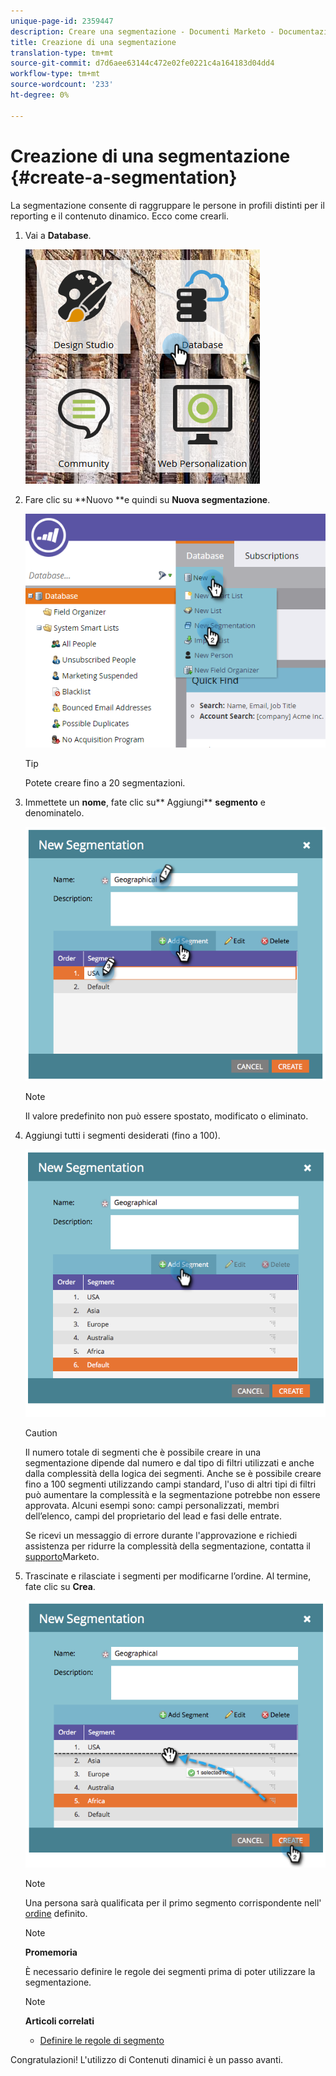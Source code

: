 ```yaml
---
unique-page-id: 2359447
description: Creare una segmentazione - Documenti Marketo - Documentazione prodotto
title: Creazione di una segmentazione
translation-type: tm+mt
source-git-commit: d7d6aee63144c472e02fe0221c4a164183d04dd4
workflow-type: tm+mt
source-wordcount: '233'
ht-degree: 0%

---
```



# Creazione di una segmentazione {#create-a-segmentation}

La segmentazione consente di raggruppare le persone in profili distinti per il reporting e il contenuto dinamico. Ecco come crearli.

1. Vai a **Database**.

   ![](assets/image2017-3-28-13-3a44-3a54.png)

1. Fare clic su **Nuovo **e quindi su **Nuova segmentazione**.

   ![](assets/image2017-3-28-13-3a56-3a57.png)

   >[!TIP]
   >
   >Potete creare fino a 20 segmentazioni.

1. Immettete un **nome**, fate clic su** Aggiungi** **segmento** e denominatelo.

   ![](assets/image2014-9-15-10-3a1-3a1.png)

   >[!NOTE]
   >
   >Il valore predefinito non può essere spostato, modificato o eliminato.

1. Aggiungi tutti i segmenti desiderati (fino a 100).

   ![](assets/image2014-9-15-10-3a1-3a16.png)

   >[!CAUTION]
   >
   >Il numero totale di segmenti che è possibile creare in una segmentazione dipende dal numero e dal tipo di filtri utilizzati e anche dalla complessità della logica dei segmenti. Anche se è possibile creare fino a 100 segmenti utilizzando campi standard, l&#39;uso di altri tipi di filtri può aumentare la complessità e la segmentazione potrebbe non essere approvata. Alcuni esempi sono: campi personalizzati, membri dell’elenco, campi del proprietario del lead e fasi delle entrate.
   >
   >
   >Se ricevi un messaggio di errore durante l&#39;approvazione e richiedi assistenza per ridurre la complessità della segmentazione, contatta il [supporto](http://docs.marketo.com/cdn-cgi/l/email-protection#e794929797889593a78a86958c829388c984888a)Marketo.

1. Trascinate e rilasciate i segmenti per modificarne l’ordine. Al termine, fate clic su **Crea**.

   ![](assets/image2014-9-15-10-3a1-3a30.png)

   >[!NOTE]
   >
   >Una persona sarà qualificata per il primo segmento corrispondente nell&#39; [ordine](segmentation-order-priority.md) definito.

   >[!NOTE]
   >
   >**Promemoria**
   >
   >
   >È necessario definire le regole dei segmenti prima di poter utilizzare la segmentazione.

   >[!NOTE]
   >
   >**Articoli correlati**
   >
   >    
   >    
   >    * [Definire le regole di segmento](define-segment-rules.md)


Congratulazioni! L&#39;utilizzo di Contenuti dinamici è un passo avanti.